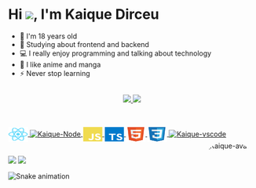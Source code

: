 <h1 align="left">Hi <img src="https://raw.githubusercontent.com/kaueMarques/kaueMarques/master/hi.gif" width="30px">, I'm Kaique Dirceu</h1>

- 👾 I'm 18 years old
- 📘 Studying about frontend and backend
- 💻 I really enjoy programming and talking about technology
- 🍙 I like anime and manga
- ⚡ Never stop learning

##

<div align="center">
  <a href="https://github.com/Kaique-Dirceu">
  <img height="180em" src="https://github-readme-stats.vercel.app/api?username=Kaique-Dirceu&show_icons=true&theme=github_dark&include_all_commits=true&count_private=true"/>
  <img height="180em" src="https://github-readme-stats.vercel.app/api/top-langs/?username=Kaique-Dirceu&layout=compact&langs_count=7&theme=github_dark"/>
</div>

 ##
  
<div style="display: inline_block"><br>
  <img align="center" alt="Kaique-React" height="30" width="40" src="https://raw.githubusercontent.com/devicons/devicon/master/icons/react/react-original.svg">
  <img align="center" alt="Kaique-Node" height="30" width="40" src="https://cdn.jsdelivr.net/gh/devicons/devicon/icons/nodejs/nodejs-original.svg">
  <img align="center" alt="Kaique-Js" height="30" width="40" src="https://raw.githubusercontent.com/devicons/devicon/master/icons/javascript/javascript-plain.svg">
  <img align="center" alt="Kaique-Ts" height="30" width="40" src="https://raw.githubusercontent.com/devicons/devicon/master/icons/typescript/typescript-plain.svg">
  <img align="center" alt="Kaique-HTML" height="30" width="40" src="https://raw.githubusercontent.com/devicons/devicon/master/icons/html5/html5-original.svg">
  <img align="center" alt="Kaique-CSS" height="30" width="40" src="https://raw.githubusercontent.com/devicons/devicon/master/icons/css3/css3-original.svg">
  <img align="center" alt="Kaique-vscode" height="30" width="40" src="https://cdn.jsdelivr.net/gh/devicons/devicon/icons/vscode/vscode-original.svg">
  <img align="right" alt="Kaique-avatar" height="150" style="border-radius:50px;" src="https://cdn.discordapp.com/attachments/919727387145551882/919727775273861130/download20211200114750.png">
</div>
  
  ##
  
 <div> 
  <a href = "mailto:contatokaiquedirceu@gmail.com"><img src="https://img.shields.io/badge/Gmail-D14836?style=for-the-badge&logo=gmail&logoColor=white"></a>
  <a href="https://www.linkedin.com/in/kaique-dirceu/" target="_blank"><img src="https://img.shields.io/badge/-LinkedIn-%230077B5?style=for-the-badge&logo=linkedin&logoColor=white" target="_blank"></a> 
 
  ![Snake animation](https://github.com/Kaique-Dirceu/Kaique-Dirceu/blob/output/github-contribution-grid-snake.svg)
 
</div>


